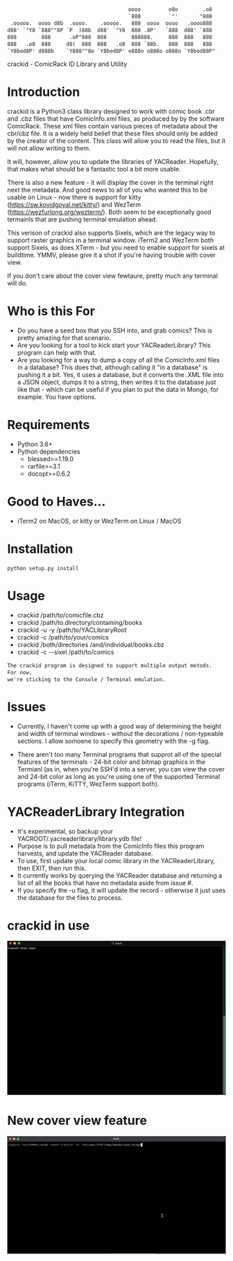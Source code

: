 ```
                                       oooo         o8o        .o8
                                       `888         `"'       "888
 .ooooo.  oooo d8b  .oooo.    .ooooo.   888  oooo  oooo   .oooo888
d88' `"Y8 `888""8P `P  )88b  d88' `"Y8  888 .8P'   `888  d88' `888
888        888      .oP"888  888        888888.     888  888   888
888   .o8  888     d8(  888  888   .o8  888 `88b.   888  888   888
`Y8bod8P' d888b    `Y888""8o `Y8bod8P' o888o o888o o888o `Y8bod88P"

```
crackid - ComicRack ID Library and Utility

# Introduction #

crackid is a Python3 class library designed to work with comic book .cbr and
.cbz files that have ComicInfo.xml files, as produced by by the software
ComicRack.  These xml files contain various pieces of metadata about the
cbr/cbz file.  It is a widely held belief that these files should only be
added by the creator of the content.  This class will allow you to read the
files, but it will not allow writing to them.

It will, however, allow you to update the libraries of YACReader.
Hopefully, that makes what should be a fantastic tool a bit more usable.

There is also a new feature - it will display the cover in the terminal
right next the metadata.  And good news to all of you who wanted this to be
usable on Linux - now there is support for kitty
(https://sw.kovidgoyal.net/kitty/) and WezTerm
(https://wezfurlong.org/wezterm/).  Both seem to be exceptionally good
termainls that are pushing terminal emulation ahead.

This verison of crackid also supports Sixels, which are the legacy way to
support raster graphics in a terminal window.  iTerm2 and WezTerm both
support Sixels, as does XTerm - but you need to enable support for sixels at
buildtime.  YMMV, please give it a shot if you're having trouble with cover
view.

If you don't care about the cover view fewtaure, pretty much any terminal will do.

# Who is this For #

* Do you have a seed box that you SSH into, and grab comics?  This is pretty
  amazing for that scenario.
* Are you looking for a tool to kick start your YACReaderLibrary?  This
  program can help with that.
* Are you looking for a way to dump a copy of all the ComicInfo.xml files in
  a database?  This does that, although calling it "in a database" is
  pushing it a bit.  Yes, it uses a database, but it converts the .XML file
  into a JSON object, dumps it to a string, then writes it to the database
  just like that - which can be useful if you plan to put the data in Mongo,
  for example.  You have options.

# Requirements #

* Python 3.6+
* Python dependencies
  * blessed>=1.19.0
  * rarfile>=3.1
  * docopt>=0.6.2

# Good to Haves... #

* iTerm2 on MacOS, or kitty or WezTerm on Linux / MacOS

# Installation #
```
python setup.py install
```

# Usage #
* crackid /path/to/comicfile.cbz
* crackid /path/to.directory/containing/books
* crackid -u -y /path/to/YACLibraryRoot
* crackid -c /path/to/your/comics
* crackid /both/directories /and/individual/books.cbz
* crackid -c --sixel /path/to/comics

```
The crackid program is designed to support multiple output metods.  For now,
we're sticking to the Console / Terminal emulation.
```

# Issues #

* Currently, I haven't come up with a good way of determining the height and
  width of terminal windows - without the decorations / non-typeable
  sections.  I allow somoene to specify this geometry with the -g flag.

* There aren't too many Terminal programs that supprot all of the special
  features of the terminals - 24-bit color and bitmap graphics in the
  Termianl (as in, when you're SSH'd into a server, you can view the cover
  and 24-bit color as long as you're using one of the supported Terminal
  programs (iTerm, KiTTY, WezTerm support both).

# YACReaderLibrary Integration
* It's experimental, so backup your YACROOT/.yacreaderlibrary/library.ydb
  file!
* Purpose is to pull metadata from the ComicInfo files this program
  harvests, and update the YACReader database.
* To use, first update your local comic library in the YACReaderLibrary,
  then EXIT, then run this.
* It currently works by querying the YACReader database and returning a list
  of all the books that have no metadata aside from issue #.
* If you specify the -u flag, it will update the record - otherwise it just
  uses the database for the files to process.

# crackid in use #
![In Action](https://github.com/btxgit/crackid/blob/master/crackid3.gif?raw=true)

# New cover view feature
![Shiny](https://github.com/btxgit/crackid/blob/master/crackid4.gif?raw=true)
